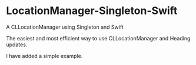 # LocationManager-Singleton-Swift
A CLLocationManager using Singleton and Swift


The easiest and most efficient way to use CLLocationManager and Heading updates.

I have added a simple example.
